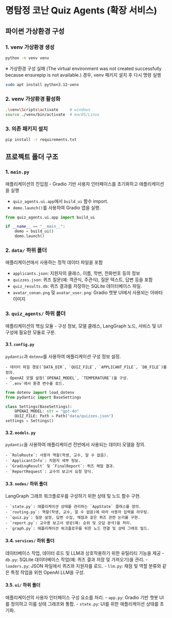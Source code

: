 # 명탐정 코난 Quiz Agents (확장 서비스)

## 파이썬 가상환경 구성

### 1. venv 가상환경 생성

```bash
python -m venv venv
```

※ 가상환경 구성 실패 (The virtual environment was not created successfully because ensurepip is not available.) 경우, venv 패키지 설치 후 다시 명령 실행

```bash
sudo apt install python3.12-venv
```

### 2. venv 가상환경 활성화

```bash
.\venv\Scripts\activate     # windows
source ./venv/bin/activate  # macOS/Linux
```

### 3. 의존 패키지 설치

```bash
pip install -r requirements.txt
```

## 프로젝트 폴더 구조

### 1. `main.py`

애플리케이션의 진입점 - Gradio 기반 사용자 인터페이스를 초기화하고 애플리케이션을 실행

- `quiz_agents.ui.app`에서 `build_ui` 함수 import.
- `demo.launch()`를 사용하여 Gradio 앱을 실행.

```python
from quiz_agents.ui.app import build_ui

if __name__ == "__main__":
    demo = build_ui()
    demo.launch()
```

### 2. `data/` 하위 폴더

애플리케이션에서 사용하는 정적 데이터 파일을 포함

- `applicants.json`: 지원자의 클래스, 이름, 학번, 전화번호 등의 정보
- `quizzes.json`: 퀴즈 질문(예: 객관식, 주관식), 질문 텍스트, 답변 등을 포함
- `quiz_results.db`: 퀴즈 결과를 저장하는 SQLite 데이터베이스 파일.
- `avatar_conan.png` 및 `avatar_user.png`: Gradio 챗봇 UI에서 사용되는 아바타 이미지

### 3. `quiz_agents/` 하위 폴더

애플리케이션의 핵심 모듈 - 구성 정보, 모델 클래스, LangGraph 노드, 서비스 및 UI 구성에 필요한 모듈로 구분.

#### 3.1. `config.py`

`pydantic`과 `dotenv`를 사용하여 애플리케이션 구성 정보 설정.

    - 데이터 파일 경로(`DATA_DIR`, `QUIZ_FILE`, `APPLICANT_FILE`, `DB_FILE`)를 정의.
    - OpenAI 모델 설정(`OPENAI_MODEL`, `TEMPERATURE`)을 구성.
    - `.env`에서 환경 변수를 로드.

```python
from dotenv import load_dotenv
from pydantic import BaseSettings

class Settings(BaseSettings):
    OPENAI_MODEL: str = "gpt-4o"
    QUIZ_FILE: Path = Path("data/quizzes.json")
settings = Settings()
```

#### 3.2. `models.py`

`pydantic`을 사용하여 애플리케이션 전반에서 사용되는 데이터 모델을 정의.

    - `RoleRoute`: 사용자 역할(학생, 교수, 알 수 없음).
    - `ApplicantInfo`: 지원자 세부 정보.
    - `GradingResult` 및 `FinalReport`: 퀴즈 채점 결과.
    - `ReportRequest`: 교수의 보고서 요청 양식.

#### 3.3. `nodes/` 하위 폴더

LangGraph 그래프 워크플로우를 구성하기 위한 상태 및 노드 함수 구현.

    - `state.py`: 애플리케이션 상태를 관리하는 `AppState` 클래스를 정의.
    - `routing.py`: 역할(학생, 교수, 알 수 없음)에 따라 사용자 입력을 라우팅.
    - `quiz.py`: 질문 설정, 답변 수집, 채점과 같은 퀴즈 관련 논리를 구현.
    - `report.py`: 교수용 보고서 생성(예: 순위 및 오답 분석)을 처리.
    - `graph.py`: 애플리케이션 워크플로우를 위한 노드 연결 및 상태 그래프 빌드.

#### 3.4. `services/` 하위 폴더

데이터베이스 작업, 데이터 로드 및 LLM과 상호작용하기 위한 유틸리티 기능을 제공
    - `db.py`: SQLite 데이터베이스 작업(예: 퀴즈 결과 저장 및 가져오기)을 관리.
    - `loaders.py`: JSON 파일에서 퀴즈와 지원자를 로드.
    - `llm.py`: 채점 및 역할 분류와 같은 특정 작업을 위한 OpenAI LLM을 구성.

#### 3.5. `ui/` 하위 폴더

애플리케이션의 사용자 인터페이스 구성 요소를 처리.
    - `app.py`: Gradio 기반 챗봇 UI를 정의하고 이를 상태 그래프와 통합.
    - `state.py`: UI를 위한 애플리케이션 상태를 초기화.